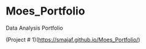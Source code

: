 # Moes_Portfolio
Data Analysis Portfolio


(Project # 1)(https://smajaf.github.io/Moes_Portfolio/)






